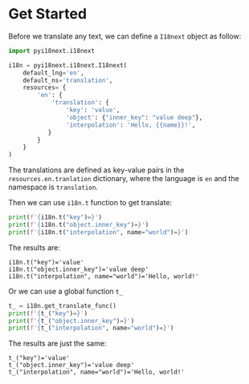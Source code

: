 # Get Started

Before we translate any text, we can define a `I18next` object as follow:

```python
import pyi18next.i18next

i18n = pyi18next.i18next.I18next(
    default_lng='en',
    default_ns='translation',
    resources= {
        'en': {
            'translation': {
                'key': 'value',
                'object': {"inner_key": "value deep"},
                'interpolation': 'Hello, {{name}}!',
           }
        }
    }
)
```

The translations are defined as key-value pairs in the `resources.en.tranlation` dictionary, where the language is `en` and the namespace is `translation`.

Then we can use `i18n.t` function to get translate:

```python
print(f'{i18n.t("key")=}')
print(f'{i18n.t("object.inner_key")=}')
print(f'{i18n.t("interpolation", name="world")=}')
```

The results are:

```
i18n.t("key")='value'
i18n.t("object.inner_key")='value deep'
i18n.t("interpolation", name="world")='Hello, world!'
```

Or we can use a global function `t_`

```python
t_ = i18n.get_translate_func()
print(f'{t_("key")=}')
print(f'{t_("object.inner_key")=}')
print(f'{t_("interpolation", name="world")=}')
```

The results are just the same:

```
t_("key")='value'
t_("object.inner_key")='value deep'
t_("interpolation", name="world")='Hello, world!'
```